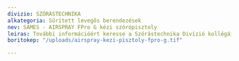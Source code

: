 ```yaml
---
divizio: SZÓRÁSTECHNIKA
alkategoria: Sűrített levegős berendezések
nev: SAMES - AIRSPRAY FPro G kézi szórópisztoly
leiras: További információért keresse a Szórástechnika Divízió kollégáit
boritokep: "/uploads/airspray-kezi-pisztoly-fpro-g.tif"

---
```

